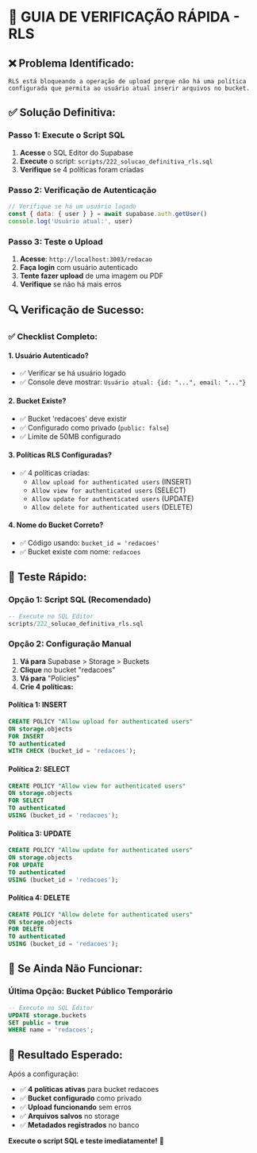 # 🎯 GUIA DE VERIFICAÇÃO RÁPIDA - RLS

## ❌ **Problema Identificado:**
```
RLS está bloqueando a operação de upload porque não há uma política configurada que permita ao usuário atual inserir arquivos no bucket.
```

## ✅ **Solução Definitiva:**

### **Passo 1: Execute o Script SQL**
1. **Acesse** o SQL Editor do Supabase
2. **Execute** o script: `scripts/222_solucao_definitiva_rls.sql`
3. **Verifique** se 4 políticas foram criadas

### **Passo 2: Verificação de Autenticação**
```javascript
// Verifique se há um usuário logado
const { data: { user } } = await supabase.auth.getUser()
console.log('Usuário atual:', user)
```

### **Passo 3: Teste o Upload**
1. **Acesse**: `http://localhost:3003/redacao`
2. **Faça login** com usuário autenticado
3. **Tente fazer upload** de uma imagem ou PDF
4. **Verifique** se não há mais erros

## 🔍 **Verificação de Sucesso:**

### **✅ Checklist Completo:**

#### **1. Usuário Autenticado?**
- ✅ Verificar se há usuário logado
- ✅ Console deve mostrar: `Usuário atual: {id: "...", email: "..."}`

#### **2. Bucket Existe?**
- ✅ Bucket 'redacoes' deve existir
- ✅ Configurado como privado (`public: false`)
- ✅ Limite de 50MB configurado

#### **3. Políticas RLS Configuradas?**
- ✅ 4 políticas criadas:
  - `Allow upload for authenticated users` (INSERT)
  - `Allow view for authenticated users` (SELECT)
  - `Allow update for authenticated users` (UPDATE)
  - `Allow delete for authenticated users` (DELETE)

#### **4. Nome do Bucket Correto?**
- ✅ Código usando: `bucket_id = 'redacoes'`
- ✅ Bucket existe com nome: `redacoes`

## 🧪 **Teste Rápido:**

### **Opção 1: Script SQL (Recomendado)**
```sql
-- Execute no SQL Editor
scripts/222_solucao_definitiva_rls.sql
```

### **Opção 2: Configuração Manual**
1. **Vá para** Supabase > Storage > Buckets
2. **Clique** no bucket "redacoes"
3. **Vá para** "Policies"
4. **Crie 4 políticas:**

#### **Política 1: INSERT**
```sql
CREATE POLICY "Allow upload for authenticated users" 
ON storage.objects 
FOR INSERT 
TO authenticated 
WITH CHECK (bucket_id = 'redacoes');
```

#### **Política 2: SELECT**
```sql
CREATE POLICY "Allow view for authenticated users" 
ON storage.objects 
FOR SELECT 
TO authenticated 
USING (bucket_id = 'redacoes');
```

#### **Política 3: UPDATE**
```sql
CREATE POLICY "Allow update for authenticated users" 
ON storage.objects 
FOR UPDATE 
TO authenticated 
USING (bucket_id = 'redacoes');
```

#### **Política 4: DELETE**
```sql
CREATE POLICY "Allow delete for authenticated users" 
ON storage.objects 
FOR DELETE 
TO authenticated 
USING (bucket_id = 'redacoes');
```

## 🚨 **Se Ainda Não Funcionar:**

### **Última Opção: Bucket Público Temporário**
```sql
-- Execute no SQL Editor
UPDATE storage.buckets 
SET public = true 
WHERE name = 'redacoes';
```

## 🎯 **Resultado Esperado:**

Após a configuração:
- ✅ **4 políticas ativas** para bucket redacoes
- ✅ **Bucket configurado** como privado
- ✅ **Upload funcionando** sem erros
- ✅ **Arquivos salvos** no storage
- ✅ **Metadados registrados** no banco

**Execute o script SQL e teste imediatamente!** 🚀 